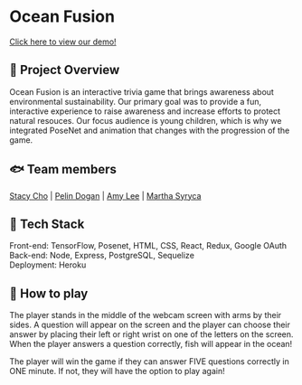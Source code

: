 # Ocean Fusion

<a href="https://ocean-fusion.herokuapp.com/">Click here to view our demo!</a>

## 🌊 Project Overview

Ocean Fusion is an interactive trivia game that brings awareness about environmental sustainability. Our primary goal was to provide a fun, interactive experience to raise awareness and increase efforts to protect natural resouces. Our focus audience is young children, which is why we integrated PoseNet and animation that changes with the progression of the game.

## 🐟 Team members

<a href="https://github.com/stacello19">Stacy Cho</a> | <a href="https://github.com/zeldapelin"> Pelin Dogan</a> | <a href="https://github.com/amyhlee">Amy Lee</a> | <a href="https://github.com/martha-ivana/">Martha Syryca</a>

## 🐠 Tech Stack

Front-end: TensorFlow, Posenet, HTML, CSS, React, Redux, Google OAuth
<br>Back-end: Node, Express, PostgreSQL, Sequelize
<br>Deployment: Heroku

## 👾 How to play

The player stands in the middle of the webcam screen with arms by their sides. A question will appear on the screen and the player can choose their answer by placing their left or right wrist on one of the letters on the screen. When the player answers a question correctly, fish will appear in the ocean!

The player will win the game if they can answer FIVE questions correctly in ONE minute. If not, they will have the option to play again!
